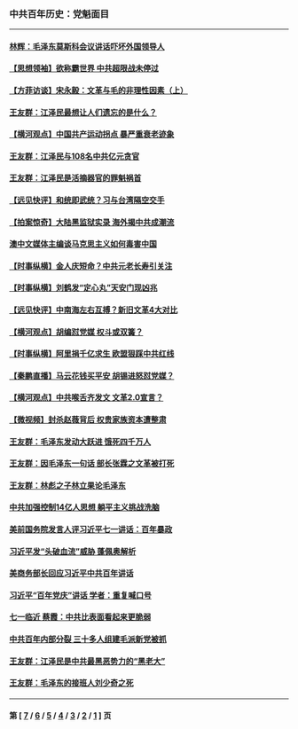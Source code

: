### 中共百年历史：党魁面目
---
#### [林辉：毛泽东莫斯科会议讲话吓坏外国领导人](../../pages/nf1176107/n13917931.md?07190430) 
#### [【思想领袖】欲称霸世界 中共超限战未停过](../../pages/nf1176107/n13745142.md?07190430) 
#### [【方菲访谈】宋永毅：文革与毛的非理性因素（上）](../../pages/nf1176107/n13469956.md?07190430) 
#### [王友群：江泽民最想让人们遗忘的是什么？](../../pages/nf1176107/n13408949.md?07190430) 
#### [【横河观点】中国共产运动拐点 暴严重衰老迹象](../../pages/nf1176107/n13388333.md?07190430) 
#### [王友群：江泽民与108名中共亿元贪官](../../pages/nf1176107/n13352358.md?07190430) 
#### [王友群：江泽民是活摘器官的罪魁祸首](../../pages/nf1176107/n13336903.md?07190430) 
#### [【远见快评】和统即武统？习与台湾隔空交手](../../pages/nf1176107/n13297739.md?07190430) 
#### [【拍案惊奇】大陆黑监狱实录 海外揭中共成潮流](../../pages/nf1176107/n13288853.md?07190430) 
#### [澳中文媒体主编谈马克思主义如何毒害中国](../../pages/nf1176107/n13257387.md?07190430) 
#### [【时事纵横】金人庆短命？中共元老长寿引关注](../../pages/nf1176107/n13217934.md?07190430) 
#### [【时事纵横】刘鹤发“定心丸”天安门现凶兆](../../pages/nf1176107/n13215416.md?07190430) 
#### [【远见快评】中南海左右互搏？新旧文革4大对比](../../pages/nf1176107/n13214745.md?07190430) 
#### [【横河观点】胡编怼党媒 权斗或双簧？](../../pages/nf1176107/n13210864.md?07190430) 
#### [【时事纵横】阿里捐千亿求生 欧盟狠踩中共红线](../../pages/nf1176107/n13206431.md?07190430) 
#### [【秦鹏直播】马云花钱买平安 胡锡进怒怼党媒？](../../pages/nf1176107/n13206392.md?07190430) 
#### [【横河观点】中共喉舌齐发文 文革2.0宣言？](../../pages/nf1176107/n13201248.md?07190430) 
#### [【微视频】封杀赵薇背后 权贵家族资本遭整肃](../../pages/nf1176107/n13197798.md?07190430) 
#### [王友群：毛泽东发动大跃进 饿死四千万人](../../pages/nf1176107/n13177158.md?07190430) 
#### [王友群：因毛泽东一句话 部长张霖之文革被打死](../../pages/nf1176107/n13161711.md?07190430) 
#### [王友群：林彪之子林立果论毛泽东](../../pages/nf1176107/n13128622.md?07190430) 
#### [中共加强控制14亿人思想 躺平主义挑战洗脑](../../pages/nf1176107/n13094299.md?07190430) 
#### [美前国务院发言人评习近平七一讲话：百年暴政](../../pages/nf1176107/n13066986.md?07190430) 
#### [习近平发“头破血流”威胁 蓬佩奥解析](../../pages/nf1176107/n13063604.md?07190430) 
#### [美商务部长回应习近平中共百年讲话](../../pages/nf1176107/n13062903.md?07190430) 
#### [习近平“百年党庆”讲话 学者：重复喊口号](../../pages/nf1176107/n13061411.md?07190430) 
#### [七一临近 蔡霞：中共比表面看起来更脆弱](../../pages/nf1176107/n13056418.md?07190430) 
#### [中共百年内部分裂 三十多人组建毛派新党被抓](../../pages/nf1176107/n13044023.md?07190430) 
#### [王友群：江泽民是中共最黑恶势力的“黑老大”](../../pages/nf1176107/n13022180.md?07190430) 
#### [王友群：毛泽东的接班人刘少奇之死](../../pages/nf1176107/n12991772.md?07190430) 

---
#### 第 [ [7](./7.md?07190430) / [6](./6.md?07190430) / [5](./5.md?07190430) / [4](./4.md?07190430) / [3](./3.md?07190430) / [2](./2.md?07190430) / [1](./1.md?07190430) ] 页
